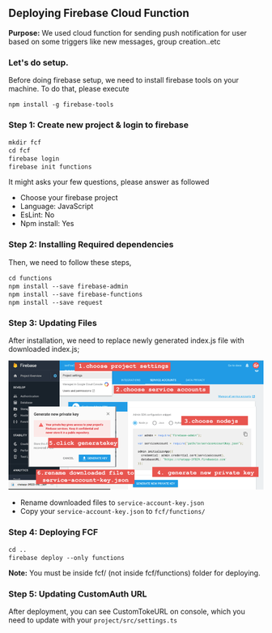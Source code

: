 ## Deploying Firebase Cloud Function

**Purpose:** We used cloud function for sending push notification for user based on some triggers like new messages, group creation..etc

### Let's do setup.

Before doing firebase setup, we need to install firebase tools on your machine. To do that, please execute

    npm install -g firebase-tools

### Step 1: Create new project & login to firebase

    mkdir fcf
    cd fcf
    firebase login
    firebase init functions

It might asks your few questions, please answer as followed

- Choose your firebase project
- Language: JavaScript
- EsLint: No
- Npm install: Yes

### Step 2: Installing Required dependencies

Then, we need to follow these steps,

    cd functions
    npm install --save firebase-admin
    npm install --save firebase-functions
    npm install --save request


### Step 3: Updating Files
After installation, we need to replace newly generated index.js file with downloaded index.js;

![updating service account]( https://github.com/codesundar/firebase-chat-ionic/blob/master/img/service-account-key.png "updating service account")

- Rename downloaded files to ``service-account-key.json``
- Copy your ``service-account-key.json`` to ``fcf/functions/``

### Step 4: Deploying FCF
    cd ..
    firebase deploy --only functions

**Note:** You must be inside fcf/ (not inside fcf/functions) folder for deploying.

### Step 5: Updating CustomAuth URL

After deployment, you can see CustomTokeURL on console, which you need to update with your ``project/src/settings.ts``